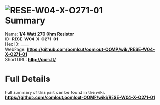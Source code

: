 
![RESE-W04-X-O271-01](https://github.com/oomlout/oomlout-OOMP/blob/master/parts/RESE-W04-X-O271-01/RESE-W04-X-O271-01_420.jpg)   
Summary
=================
  
Name: __1/4 Watt 270 Ohm Resistor__    
ID: __RESE-W04-X-O271-01__   
Hex ID: ____   
WebPage: __https://github.com/oomlout/oomlout-OOMP/wiki/RESE-W04-X-O271-01__   
Short URL: __http://oom.lt/__   

Full Details
==========================
Full summary of this part can be found in the wiki:   
__https://github.com/oomlout/oomlout-OOMP/wiki/RESE-W04-X-O271-01__    

